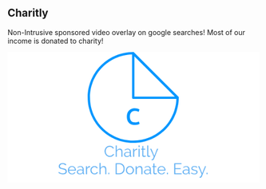 ## Charitly

Non-Intrusive sponsored video overlay on google searches! Most of our income is donated to charity!

![image](LogoMakr_5qLGHf.png)
